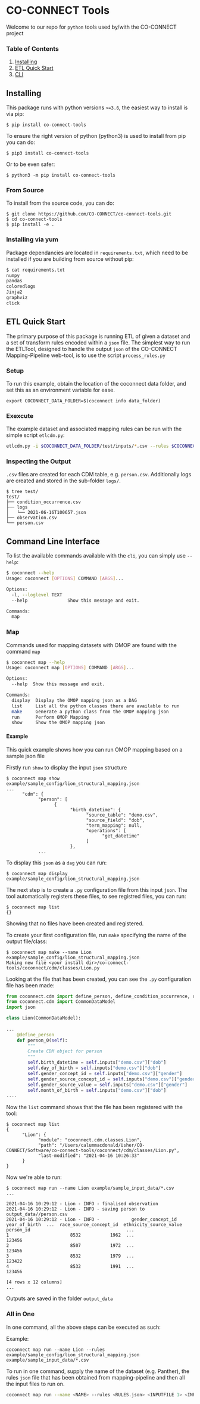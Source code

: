 # CO-CONNECT Tools

Welcome to our repo for `python` tools used by/with the CO-CONNECT project

### Table of Contents
1. [Installing](#installing)
1. [ETL Quick Start](#quick)
1. [CLI](#cli)



## Installing

This package runs with python versions `>=3.6`, the easiest way to install is via pip:
```
$ pip install co-connect-tools
```
To ensure the right version of python (python3) is used to install from pip you can do:
```
$ pip3 install co-connect-tools
```
Or to be even safer:
```
$ python3 -m pip install co-connect-tools
```

### From Source

To install from the source code, you can do:
```
$ git clone https://github.com/CO-CONNECT/co-connect-tools.git
$ cd co-connect-tools
$ pip install -e .
```

### Installing via yum
Package dependancies are located in `requirements.txt`, which need to be installed if you are building from source without pip:
```bash
$ cat requirements.txt 
numpy
pandas
coloredlogs
Jinja2
graphviz
click
```

## ETL Quick Start <a name="quick"></a>

The primary purpose of this package is running ETL of given a dataset and a set of transform rules encoded within a `json` file. The simplest way to run the ETLTool, designed to handle the output `json` of the CO-CONNECT Mapping-Pipeline web-tool, is to use the script `process_rules.py`

### Setup 

To run this example, obtain the location of the coconnect data folder, and set this as an environment variable for ease.
```
export COCONNECT_DATA_FOLDER=$(coconnect info data_folder)
```

### Exexcute

The example dataset and associated mapping rules can be run with the simple script `etlcdm.py`:
```bash
etlcdm.py -i $COCONNECT_DATA_FOLDER/test/inputs/*.csv --rules $COCONNECT_DATA_FOLDER/test/rules/rules_14June2021.json -o test/
```

### Inspecting the Output

`.csv` files are created for each CDM table, e.g. `person.csv`. Additionally logs are created and stored in the sub-folder `logs/`.
```
$ tree test/
test/
├── condition_occurrence.csv
├── logs
│   └── 2021-06-16T100657.json
├── observation.csv
└── person.csv
```



## Command Line Interface <a name="cli"></a>

To list the available commands available with the `cli`, you can simply use `--help`:
```bash
$ coconnect --help
Usage: coconnect [OPTIONS] COMMAND [ARGS]...

Options:
  -l, --loglevel TEXT
  --help               Show this message and exit.

Commands:
  map
```

### Map

Commands used for mapping datasets with OMOP are found with the command `map`
```bash
$ coconnect map --help
Usage: coconnect map [OPTIONS] COMMAND [ARGS]...

Options:
  --help  Show this message and exit.

Commands:
  display  Display the OMOP mapping json as a DAG
  list     List all the python classes there are available to run
  make     Generate a python class from the OMOP mapping json
  run      Perform OMOP Mapping
  show     Show the OMOP mapping json
```  

#### Example
This quick example shows how you can run OMOP mapping based on a sample json file

Firstly run `show` to display the input `json` structure
```
$ coconnect map show example/sample_config/lion_structural_mapping.json
...
      "cdm": {
            "person": [
                  {
                        "birth_datetime": {
                              "source_table": "demo.csv",
                              "source_field": "dob",
                              "term_mapping": null,
                              "operations": [
                                    "get_datetime"
                              ]
                        },
			...
```

To display this `json` as a `dag` you can run:
```
$ coconnect map display example/sample_config/lion_structural_mapping.json 
```

The next step is to create a `.py` configuration file from this input `json`. The tool automatically registers these files, to see registred files, you can run:
```
$ coconnect map list
{}
```
Showing that no files have been created and registered.

To create your first configuration file, run `make` specifying the name of the output file/class:
```
$ coconnect map make --name Lion  example/sample_config/lion_structural_mapping.json
Making new file <your install dir>/co-connect-tools/coconnect/cdm/classes/Lion.py
```

Looking at the file that has been created, you can see the `.py` configuration file has been made:


```python
from coconnect.cdm import define_person, define_condition_occurrence, define_visit_occurrence, define_measurement, define_observation
from coconnect.cdm import CommonDataModel
import json

class Lion(CommonDataModel):
    
...
    @define_person
    def person_0(self):
        """
        Create CDM object for person
        """
        self.birth_datetime = self.inputs["demo.csv"]["dob"]
        self.day_of_birth = self.inputs["demo.csv"]["dob"]
        self.gender_concept_id = self.inputs["demo.csv"]["gender"]
        self.gender_source_concept_id = self.inputs["demo.csv"]["gender"]
        self.gender_source_value = self.inputs["demo.csv"]["gender"]
        self.month_of_birth = self.inputs["demo.csv"]["dob"]
....

```

Now the `list` command shows that the file has been registered with the tool:
```
$ coconnect map list
{
      "Lion": {
            "module": "coconnect.cdm.classes.Lion",
            "path": "/Users/calummacdonald/Usher/CO-CONNECT/Software/co-connect-tools/coconnect/cdm/classes/Lion.py",
            "last-modified": "2021-04-16 10:26:33"
      }
}
```

Now we're able to run:
```
$ coconnect map run --name Lion example/sample_input_data/*.csv
...

2021-04-16 10:29:12 - Lion - INFO - finalised observation
2021-04-16 10:29:12 - Lion - INFO - saving person to output_data//person.csv
2021-04-16 10:29:12 - Lion - INFO -            gender_concept_id  year_of_birth  ...  race_source_concept_id  ethnicity_source_value
person_id                                    ...                                                
1                       8532           1962  ...                  123456                        
2                       8507           1972  ...                  123456                        
3                       8532           1979  ...                  123422                        
4                       8532           1991  ...                  123456                        

[4 rows x 12 columns]
...
```

Outputs are saved in the folder `output_data`


### All in One

In one command, all the above steps can be executed as such:

Example:
```
coconnect map run --name Lion --rules example/sample_config/lion_structural_mapping.json  example/sample_input_data/*.csv
```

To run in one command, supply the name of the dataset (e.g. Panther), the rules `json` file that has been obtained from mapping-pipeline and then all the input files to run on.
```bash
coconnect map run --name <NAME> --rules <RULES.json> <INPUTFILE 1> <INPUTFILE 2> ....
```

